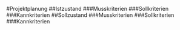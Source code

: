 #Projektplanung
##Istzustand
###Musskriterien
###Sollkriterien
###Kannkriterien
##Sollzustand
###Musskriterien
###Sollkriterien
###Kannkriterien